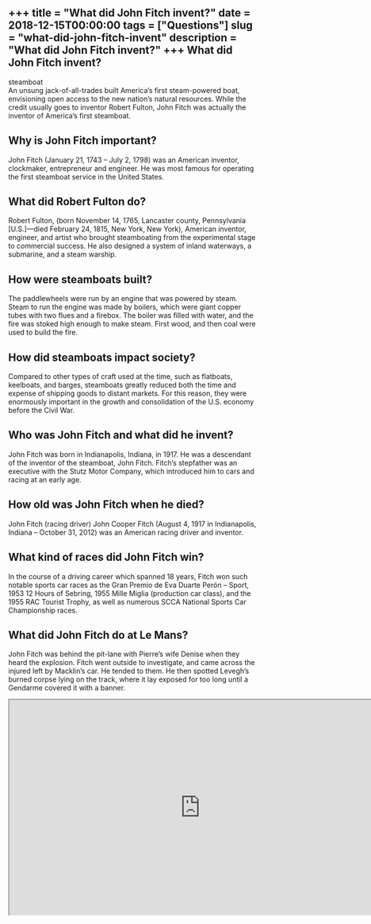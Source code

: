 +++
title = "What did John Fitch invent?"
date = 2018-12-15T00:00:00
tags = ["Questions"]
slug = "what-did-john-fitch-invent"
description = "What did John Fitch invent?"
+++
What did John Fitch invent?
---------------------------

steamboat  
An unsung jack-of-all-trades built America’s first steam-powered boat, envisioning open access to the new nation’s natural resources. While the credit usually goes to inventor Robert Fulton, John Fitch was actually the inventor of America’s first steamboat.

Why is John Fitch important?
----------------------------

John Fitch (January 21, 1743 – July 2, 1798) was an American inventor, clockmaker, entrepreneur and engineer. He was most famous for operating the first steamboat service in the United States.

What did Robert Fulton do?
--------------------------

Robert Fulton, (born November 14, 1765, Lancaster county, Pennsylvania \[U.S.\]—died February 24, 1815, New York, New York), American inventor, engineer, and artist who brought steamboating from the experimental stage to commercial success. He also designed a system of inland waterways, a submarine, and a steam warship.

How were steamboats built?
--------------------------

The paddlewheels were run by an engine that was powered by steam. Steam to run the engine was made by boilers, which were giant copper tubes with two flues and a firebox. The boiler was filled with water, and the fire was stoked high enough to make steam. First wood, and then coal were used to build the fire.

How did steamboats impact society?
----------------------------------

Compared to other types of craft used at the time, such as flatboats, keelboats, and barges, steamboats greatly reduced both the time and expense of shipping goods to distant markets. For this reason, they were enormously important in the growth and consolidation of the U.S. economy before the Civil War.

Who was John Fitch and what did he invent?
------------------------------------------

John Fitch was born in Indianapolis, Indiana, in 1917. He was a descendant of the inventor of the steamboat, John Fitch. Fitch’s stepfather was an executive with the Stutz Motor Company, which introduced him to cars and racing at an early age.

How old was John Fitch when he died?
------------------------------------

John Fitch (racing driver) John Cooper Fitch (August 4, 1917 in Indianapolis, Indiana – October 31, 2012) was an American racing driver and inventor.

What kind of races did John Fitch win?
--------------------------------------

In the course of a driving career which spanned 18 years, Fitch won such notable sports car races as the Gran Premio de Eva Duarte Perón – Sport, 1953 12 Hours of Sebring, 1955 Mille Miglia (production car class), and the 1955 RAC Tourist Trophy, as well as numerous SCCA National Sports Car Championship races.

What did John Fitch do at Le Mans?
----------------------------------

John Fitch was behind the pit-lane with Pierre’s wife Denise when they heard the explosion. Fitch went outside to investigate, and came across the injured left by Macklin’s car. He tended to them. He then spotted Levegh’s burned corpse lying on the track, where it lay exposed for too long until a Gendarme covered it with a banner.

<iframe allow="accelerometer; autoplay; clipboard-write; encrypted-media; gyroscope; picture-in-picture" allowfullscreen="" class="__youtube_prefs__  epyt-is-override  no-lazyload" data-no-lazy="1" data-origheight="433" data-origwidth="770" data-skipgform_ajax_framebjll="" height="433" id="_ytid_72960" loading="lazy" src="https://www.youtube.com/embed/DekrJ8UZ03U?enablejsapi=1&autoplay=0&cc_load_policy=0&cc_lang_pref=&iv_load_policy=1&loop=0&modestbranding=0&rel=1&fs=1&playsinline=0&autohide=2&theme=dark&color=red&controls=1&" title="YouTube player" width="770"></iframe>